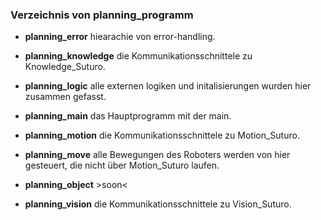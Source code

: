 ### Verzeichnis von planning_programm

* **planning_error** hiearachie von error-handling.

* **planning_knowledge** die Kommunikationsschnittele zu Knowledge_Suturo.

* **planning_logic** alle externen logiken und initalisierungen wurden hier zusammen gefasst.

* **planning_main** das Hauptprogramm mit der main.

* **planning_motion** die Kommunikationsschnittele zu Motion_Suturo.

* **planning_move** alle Bewegungen des Roboters werden von hier gesteuert, die nicht über Motion_Suturo laufen.

* **planning_object** >soon<

* **planning_vision** die Kommunikationsschnittele zu Vision_Suturo.



